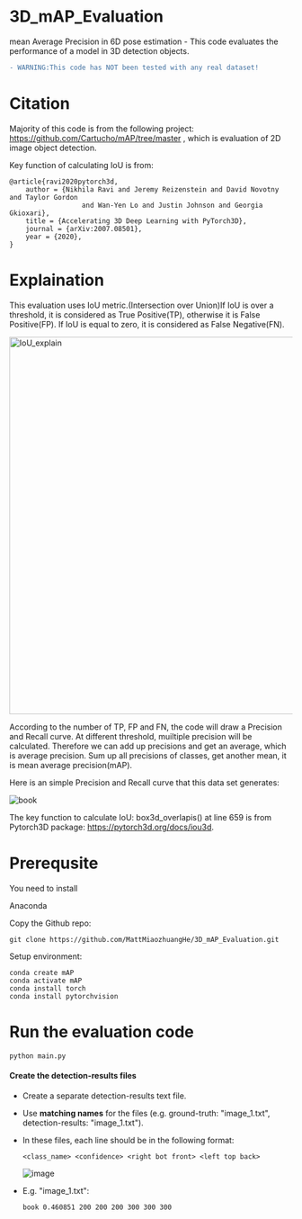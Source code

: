 # 3D_mAP_Evaluation
mean Average Precision in 6D pose estimation - This code evaluates the performance of a model in 3D detection objects.  

```diff
- WARNING:This code has NOT been tested with any real dataset!
```

# Citation
Majority of this code is from the following project: https://github.com/Cartucho/mAP/tree/master , which is evaluation of 2D image object detection.

Key function of calculating IoU is from:
```
@article{ravi2020pytorch3d,
    author = {Nikhila Ravi and Jeremy Reizenstein and David Novotny and Taylor Gordon
                  and Wan-Yen Lo and Justin Johnson and Georgia Gkioxari},
    title = {Accelerating 3D Deep Learning with PyTorch3D},
    journal = {arXiv:2007.08501},
    year = {2020},
}
```

# Explaination
This evaluation uses IoU metric.(Intersection over Union)If IoU is over a threshold, it is considered as True Positive(TP), otherwise it is False Positive(FP). If IoU is equal to zero, it is considered as False Negative(FN). 

<img width="671" alt="IoU_explain" src="https://github.com/MattMiaozhuangHe/3D_mAP_Evaluation/assets/133658992/61cd3895-b34a-459b-a889-7d96cc0a7d4e">



According to the number of TP, FP and FN, the code will draw a Precision and Recall curve. At different threshold, muiltiple precision will be calculated. Therefore we can add up precisions and get an average, which is average precision. Sum up all precisions of classes, get another mean, it is mean average precision(mAP).

Here is an simple Precision and Recall curve that this data set generates:

![book](https://github.com/MattMiaozhuangHe/3D_mAP_Evaluation/assets/133658992/34727e9e-db67-4cae-94d7-d49f3835ab1d)


The key function to calculate IoU: box3d_overlapis() at line 659 is from Pytorch3D package: https://pytorch3d.org/docs/iou3d.



# Prerequsite
You need to install

 Anaconda


Copy the Github repo:
```
git clone https://github.com/MattMiaozhuangHe/3D_mAP_Evaluation.git
```
  
Setup environment:
```
conda create mAP
conda activate mAP
conda install torch
conda install pytorchvision
```

# Run the evaluation code
```
python main.py
```
#### Create the detection-results files

- Create a separate detection-results text file.
- Use **matching names** for the files (e.g. ground-truth: "image_1.txt", detection-results: "image_1.txt").
- In these files, each line should be in the following format:
    ```
    <class_name> <confidence> <right bot front> <left top back>
    ```
  ![image](https://github.com/MattMiaozhuangHe/3D_mAP_Evaluation/assets/133658992/06250b9a-f157-4932-add6-aaf604d6a808)

- E.g. "image_1.txt":
    ```
    book 0.460851 200 200 200 300 300 300
    ```
  
